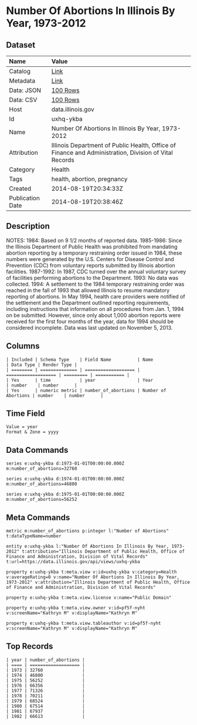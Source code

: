 # Number Of Abortions In Illinois By Year, 1973-2012

## Dataset

| Name | Value |
| :--- | :---- |
| Catalog | [Link](https://catalog.data.gov/dataset/number-of-abortions-in-illinois-by-year-1973-2012-c2b37) |
| Metadata | [Link](https://data.illinois.gov/api/views/uxhq-ykba) |
| Data: JSON | [100 Rows](https://data.illinois.gov/api/views/uxhq-ykba/rows.json?max_rows=100) |
| Data: CSV | [100 Rows](https://data.illinois.gov/api/views/uxhq-ykba/rows.csv?max_rows=100) |
| Host | data.illinois.gov |
| Id | uxhq-ykba |
| Name | Number Of Abortions In Illinois By Year, 1973-2012 |
| Attribution | Illinois Department of Public Health, Office of Finance and Administration, Division of Vital Records |
| Category | Health |
| Tags | health, abortion, pregnancy |
| Created | 2014-08-19T20:34:33Z |
| Publication Date | 2014-08-19T20:38:46Z |

## Description

NOTES:
1984: Based on 9 1/2 months of reported data.
1985-1986: Since the Illinois Department of Public Health was prohibited from mandating abortion reporting by a temporary restraining order issued in 1984, these numbers were generated by the U.S. Centers for Disease Control and Prevention (CDC) from voluntary reports submitted by Illinois abortion facilities.
1987-1992: In 1987, CDC turned over the annual voluntary survey of facilities performing abortions to the Department.
1993: No data was collected.
1994: A settlement to the 1984 temporary restraining order was reached in the fall of 1993 that allowed Illinois to resume mandatory reporting of abortions. In May 1994, health care providers were notified of the settlement and the Department outlined reporting requirements, including instructions that information on all procedures from Jan. 1, 1994 on be submitted. However, since only about 1,000 abortion reports were received for the first four months of the year, data for 1994 should be considered incomplete.
Data was last updated on November 5, 2013.

## Columns

```ls
| Included | Schema Type    | Field Name          | Name                | Data Type | Render Type |
| ======== | ============== | =================== | =================== | ========= | =========== |
| Yes      | time           | year                | Year                | number    | number      |
| Yes      | numeric metric | number_of_abortions | Number of Abortions | number    | number      |
```

## Time Field

```ls
Value = year
Format & Zone = yyyy
```

## Data Commands

```ls
series e:uxhq-ykba d:1973-01-01T00:00:00.000Z m:number_of_abortions=32760

series e:uxhq-ykba d:1974-01-01T00:00:00.000Z m:number_of_abortions=46800

series e:uxhq-ykba d:1975-01-01T00:00:00.000Z m:number_of_abortions=56252
```

## Meta Commands

```ls
metric m:number_of_abortions p:integer l:"Number of Abortions" t:dataTypeName=number

entity e:uxhq-ykba l:"Number Of Abortions In Illinois By Year, 1973-2012" t:attribution="Illinois Department of Public Health, Office of Finance and Administration, Division of Vital Records" t:url=https://data.illinois.gov/api/views/uxhq-ykba

property e:uxhq-ykba t:meta.view v:id=uxhq-ykba v:category=Health v:averageRating=0 v:name="Number Of Abortions In Illinois By Year, 1973-2012" v:attribution="Illinois Department of Public Health, Office of Finance and Administration, Division of Vital Records"

property e:uxhq-ykba t:meta.view.license v:name="Public Domain"

property e:uxhq-ykba t:meta.view.owner v:id=pf5f-nyht v:screenName="Kathryn M" v:displayName="Kathryn M"

property e:uxhq-ykba t:meta.view.tableauthor v:id=pf5f-nyht v:screenName="Kathryn M" v:displayName="Kathryn M"
```

## Top Records

```ls
| year | number_of_abortions | 
| ==== | =================== | 
| 1973 | 32760               | 
| 1974 | 46800               | 
| 1975 | 56252               | 
| 1976 | 66356               | 
| 1977 | 71326               | 
| 1978 | 70211               | 
| 1979 | 68524               | 
| 1980 | 67514               | 
| 1981 | 67937               | 
| 1982 | 66613               | 
```